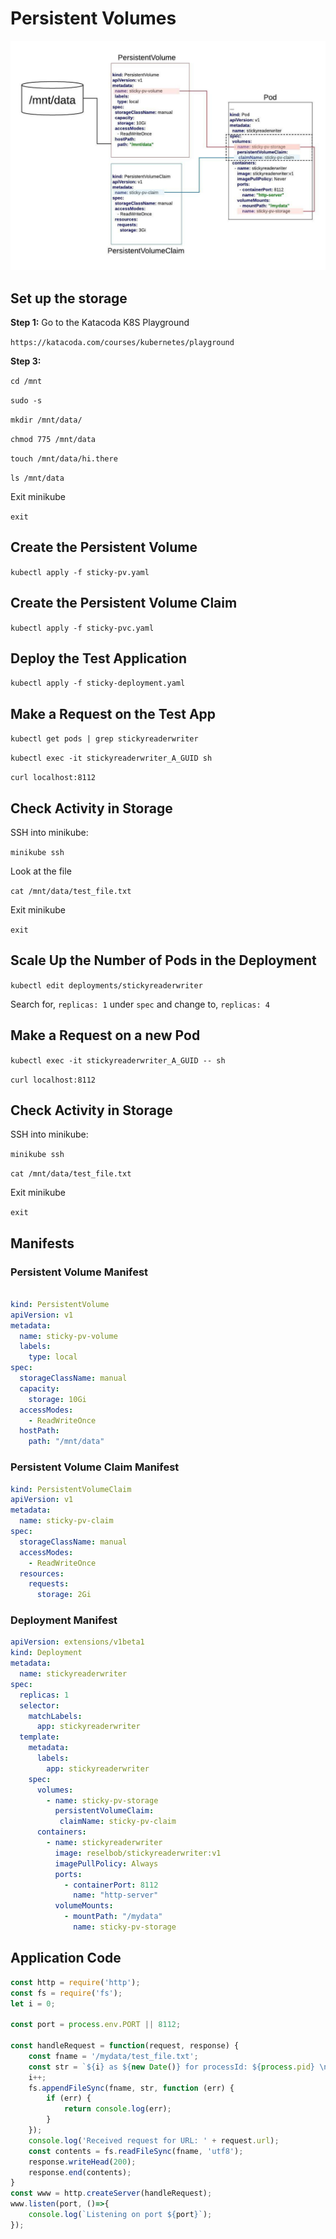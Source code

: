 # Persistent Volumes

![Persistent Volumes](images/PersistentVolumes.jpeg)

## Set up the storage

**Step 1:** Go to the Katacoda K8S Playground

`https://katacoda.com/courses/kubernetes/playground`

**Step 3:**

`cd /mnt`

`sudo -s`

`mkdir /mnt/data/`

`chmod 775 /mnt/data`

`touch /mnt/data/hi.there`

`ls /mnt/data`

Exit minikube

`exit`


## Create the Persistent Volume

`kubectl apply -f sticky-pv.yaml`

## Create the Persistent Volume Claim

`kubectl apply -f sticky-pvc.yaml`

## Deploy the Test Application

`kubectl apply -f sticky-deployment.yaml`

## Make a Request on the Test App

`kubectl get pods | grep stickyreaderwriter`

`kubectl exec -it stickyreaderwriter_A_GUID sh`

`curl localhost:8112`

## Check Activity in Storage

SSH into minikube:

`minikube ssh`

Look at the file

`cat /mnt/data/test_file.txt`

Exit minikube

`exit`


## Scale Up the Number of Pods in the Deployment

`kubectl edit deployments/stickyreaderwriter`

Search for, `replicas: 1` under `spec` and change to, `replicas: 4`

## Make a Request on a new Pod

`kubectl exec -it stickyreaderwriter_A_GUID -- sh`

`curl localhost:8112`

## Check Activity in Storage

SSH into minikube:

`minikube ssh`

`cat /mnt/data/test_file.txt`

Exit minikube

`exit`

## Manifests

### Persistent Volume Manifest
```yaml

kind: PersistentVolume
apiVersion: v1
metadata:
  name: sticky-pv-volume
  labels:
    type: local
spec:
  storageClassName: manual
  capacity:
    storage: 10Gi
  accessModes:
    - ReadWriteOnce
  hostPath:
    path: "/mnt/data"

```

### Persistent Volume Claim Manifest
```yaml
kind: PersistentVolumeClaim
apiVersion: v1
metadata:
  name: sticky-pv-claim
spec:
  storageClassName: manual
  accessModes:
    - ReadWriteOnce
  resources:
    requests:
      storage: 2Gi

```


###  Deployment Manifest
```yaml
apiVersion: extensions/v1beta1
kind: Deployment
metadata:
  name: stickyreaderwriter
spec:
  replicas: 1
  selector:
    matchLabels:
      app: stickyreaderwriter
  template:
    metadata:
      labels:
        app: stickyreaderwriter
    spec:
      volumes:
        - name: sticky-pv-storage
          persistentVolumeClaim:
           claimName: sticky-pv-claim
      containers:
        - name: stickyreaderwriter
          image: reselbob/stickyreaderwriter:v1
          imagePullPolicy: Always
          ports:
            - containerPort: 8112
              name: "http-server"
          volumeMounts:
            - mountPath: "/mydata"
              name: sticky-pv-storage

```

## Application Code

```javascript
const http = require('http');
const fs = require('fs');
let i = 0;

const port = process.env.PORT || 8112;

const handleRequest = function(request, response) {
    const fname = '/mydata/test_file.txt';
    const str = `${i} as ${new Date()} for processId: ${process.pid} \n`;
    i++;
    fs.appendFileSync(fname, str, function (err) {
        if (err) {
            return console.log(err);
        }
    });
    console.log('Received request for URL: ' + request.url);
    const contents = fs.readFileSync(fname, 'utf8');
    response.writeHead(200);
    response.end(contents);
}
const www = http.createServer(handleRequest);
www.listen(port, ()=>{
    console.log(`Listening on port ${port}`);
});
```